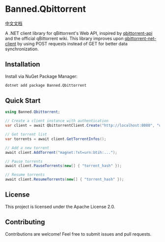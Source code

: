 # Banned.Qbittorrent

[中文文档](https://github.com/banned2054/Banned.Qbittorrent/blob/master/Docs/README.md)

A .NET client library for qBittorrent's Web API, inspired by [qbittorrent-api](https://github.com/rmartin16/qbittorrent-api) and the official qBittorrent wiki. This library improves upon [qbittorrent-net-client](https://github.com/fedarovich/qbittorrent-net-client) by using POST requests instead of GET for better data synchronization.

## Installation

Install via NuGet Package Manager:

```bash
dotnet add package Banned.Qbittorrent
```

## Quick Start

```csharp
using Banned.Qbittorrent;

// Create a client instance with authentication
var client = await QbittorrentClient.Create("http://localhost:8080", "username", "password");

// Get torrent list
var torrents = await client.GetTorrentInfos();

// Add a new torrent
await client.AddTorrent("magnet:?xt=urn:btih:...");

// Pause torrents
await client.PauseTorrents(new[] { "torrent_hash" });

// Resume torrents
await client.ResumeTorrents(new[] { "torrent_hash" });
```

## License

This project is licensed under the Apache License 2.0.

## Contributing

Contributions are welcome! Feel free to submit issues and pull requests.
